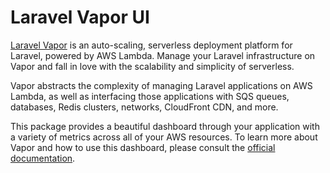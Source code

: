 # Laravel Vapor UI

[Laravel Vapor](https://vapor.laravel.com) is an auto-scaling, serverless deployment platform for Laravel, powered by AWS Lambda. Manage your Laravel infrastructure on Vapor and fall in love with the scalability and simplicity of serverless.

Vapor abstracts the complexity of managing Laravel applications on AWS Lambda, as well as interfacing those applications with SQS queues, databases, Redis clusters, networks, CloudFront CDN, and more.

This package provides a beautiful dashboard through your application with a variety of metrics across all of your AWS resources. To learn more about Vapor and how to use this dashboard, please consult the [official documentation](https://docs.vapor.build).
